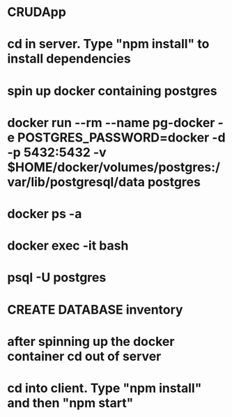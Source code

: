 # CRUDApp
# cd in server. Type "npm install" to install dependencies
# spin up docker containing postgres
# docker run --rm --name pg-docker -e POSTGRES_PASSWORD=docker -d -p 5432:5432 \-v $HOME/docker/volumes/postgres:/var/lib/postgresql/data postgres
# docker ps -a
# docker exec -it <PSQL-Container-ID> bash
# psql -U postgres
# CREATE DATABASE inventory
# 
# after spinning up the docker container cd out of server
# cd into client. Type "npm install" and then "npm start"




